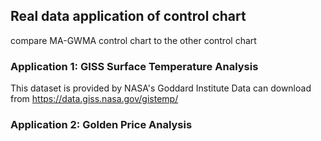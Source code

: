 ## Real data application of control chart
compare MA-GWMA control chart to the other control chart

### Application 1: GISS Surface Temperature Analysis
This dataset is provided by NASA's Goddard Institute
Data can download from https://data.giss.nasa.gov/gistemp/
### Application 2: Golden Price Analysis
